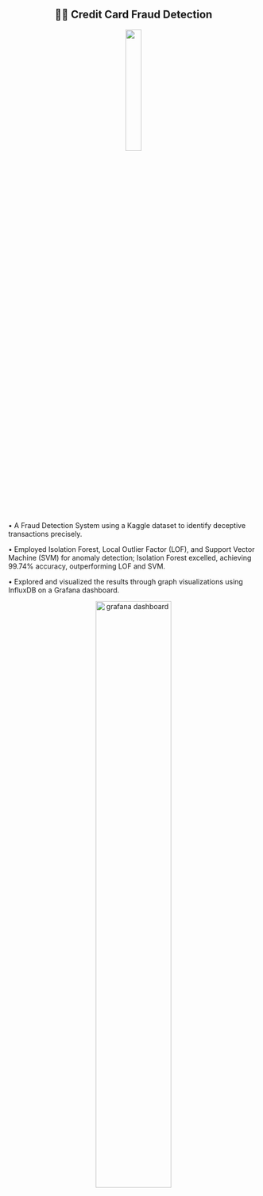 <h2 align="center"> 🕵🏻 Credit Card Fraud Detection </h2>

<p align="center">
  <img src="https://github.com/vijeetnigam26/Credit-Card-Fraud-Detection/assets/110100898/3fcc1063-84fd-452f-b8c9-2b2e32bbcfc1" height=25% width=25% />
</p> 

• A Fraud Detection System using a Kaggle dataset to identify deceptive transactions precisely.

• Employed Isolation Forest, Local Outlier Factor (LOF), and Support Vector Machine (SVM) for anomaly detection; Isolation Forest 
excelled, achieving 99.74% accuracy, outperforming LOF and SVM.

• Explored and visualized the results through graph visualizations using InfluxDB on a Grafana dashboard.

<p align="center">
  <img src="" height=55% width=55% alt="grafana dashboard"/>
</p> 

